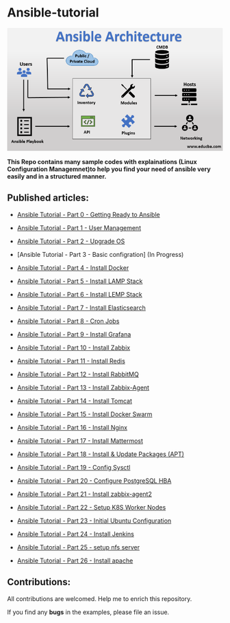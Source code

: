 # Ansible-tutorial

<p align="center">
 <img alt="Ansible Logo" src="image/ansible-architecture.png">
</p>

**This Repo contains many sample codes with explainations (Linux Configuration Managemnet)to help you find your need of ansible very easily and in a structured manner.**

## Published articles:

 - [Ansible Tutorial - Part 0 - Getting Ready to Ansible](./part00-getting-ready/)

 - [Ansible Tutorial - Part 1 - User Management](./part01-create-user/)

 - [Ansible Tutorial - Part 2 - Upgrade OS](./part02-update-linux/)
 
 - [Ansible Tutorial - Part 3 - Basic configration] (In Progress)

 - [Ansible Tutorial - Part 4 - Install Docker](./part04-docker-install/)
 
 - [Ansible Tutorial - Part 5 - Install LAMP Stack](./part05-lamp-stack-install/)

 - [Ansible Tutorial - Part 6 - Install LEMP Stack](./part06-lemp-stack-install)

 - [Ansible Tutorial - Part 7 - Install Elasticsearch](./part07-elasticsearch-install/)
 
 - [Ansible Tutorial - Part 8 - Cron Jobs ](./part08-create-cronjob/)
 
 - [Ansible Tutorial - Part 9 - Install Grafana](./part09-grafana-install)

 - [Ansible Tutorial - Part 10 - Install Zabbix](./part10-zabbix-install)
 
 - [Ansible Tutorial - Part 11 - Install Redis](./part11-redis-install)

 - [Ansible Tutorial - Part 12 - Install RabbitMQ](./part12-rabbitmq-install) 
 
 - [Ansible Tutorial - Part 13 - Install Zabbix-Agent](./part13-zabbix-agent-install) 
 
 - [Ansible Tutorial - Part 14 - Install Tomcat](./part14-tomcat-install) 

 - [Ansible Tutorial - Part 15 - Install Docker Swarm](./part15-docker-swarm-install) 

 - [Ansible Tutorial - Part 16 - Install Nginx](./part16-nginx-install) 

 - [Ansible Tutorial - Part 17 - Install Mattermost](./part17-mattermost-install)

 - [Ansible Tutorial - Part 18 - Install & Update Packages (APT)](./part18-package-manager/)

 - [Ansible Tutorial - Part 19 - Config Sysctl](./part19-config-sysctl/)

 - [Ansible Tutorial - Part 20 - Configure PostgreSQL HBA](./part20-config-pg-hba/)

 - [Ansible Tutorial - Part 21 - Install zabbix-agent2](./part21-zabbix-agent2-deb/)

 - [Ansible Tutorial - Part 22 - Setup K8S Worker Nodes](./part22-k8s-worker-init/)

 - [Ansible Tutorial - Part 23 - Initial Ubuntu Configuration](./part23-config-os_ubuntu-init/) 

 - [Ansible Tutorial - Part 24 - Install Jenkins](./part24-jenkins-jcasc/)
 
 - [Ansible Tutorial - Part 25 - setup nfs server](./part25-setup-nfs-server/)
 - [Ansible Tutorial - Part 26 - Install apache](./part26-apache-install/)

## Contributions:

All contributions are welcomed. Help me to enrich this repository.

If you find any **bugs** in the examples, please file an issue.

